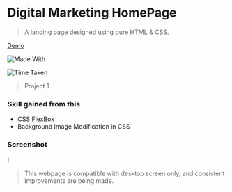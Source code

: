 # Digital Marketing HomePage

> A landing page designed using pure HTML & CSS.

[Demo](https://live-class-project-004.netlify.app/ "Demo")

![Made With](https://img.shields.io/badge/Made%20with-HTML%20and%20CSS-brightgreen)

![Time Taken](https://img.shields.io/badge/Time%20Taken-40--50%20min-red)

> Project 1

### Skill gained from this

- CSS FlexBox
- Background Image Modification in CSS

### Screenshot

!

> This webpage is compatible with desktop screen only, and consistent improvements are being made.
